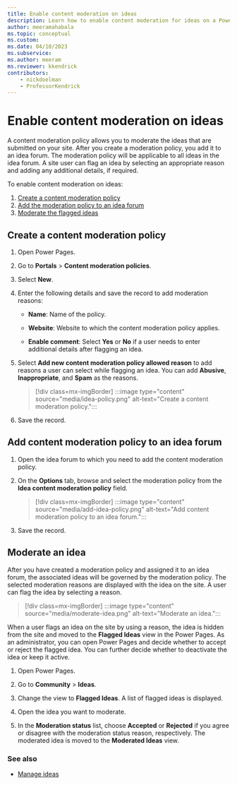 ```yaml
---
title: Enable content moderation on ideas
description: Learn how to enable content moderation for ideas on a Power Pages site.
author: meeramahabala
ms.topic: conceptual
ms.custom: 
ms.date: 04/10/2023
ms.subservice: 
ms.author: meeram
ms.reviewer: kkendrick
contributors:
    - nickdoelman
    - ProfessorKendrick
---
```


# Enable content moderation on ideas

A content moderation policy allows you to moderate the ideas that are submitted on your site. After you create a moderation policy, you add it to an idea forum. The moderation policy will be applicable to all ideas in the idea forum. A site user can flag an idea by selecting an appropriate reason and adding any additional details, if required. 

To enable content moderation on ideas:

1.	[Create a content moderation policy](#create-a-content-moderation-policy)
2.	[Add the moderation policy to an idea forum](#add-content-moderation-policy-to-an-idea-forum)
3.	[Moderate the flagged ideas](#moderate-an-idea)

## Create a content moderation policy

1.	Open Power Pages.

2.	Go to **Portals** > **Content moderation policies**.

3.	Select **New**.

4.	Enter the following details and save the record to add moderation reasons:

    - **Name**: Name of the policy.

    - **Website**: Website to which the content moderation policy applies.

    - **Enable comment**: Select **Yes** or **No** if a user needs to enter additional details after flagging an idea.

5.	Select **Add new content moderation policy allowed reason** to add reasons a user can select while flagging an idea. You can add **Abusive**, **Inappropriate**, and **Spam** as the reasons.

    > [!div class=mx-imgBorder]
    > :::image type="content" source="media/idea-policy.png" alt-text="Create a content moderation policy.":::

6.	Save the record.

## Add content moderation policy to an idea forum

1.	Open the idea forum to which you need to add the content moderation policy.

2.	On the **Options** tab, browse and select the moderation policy from the **Idea content moderation policy** field.

    > [!div class=mx-imgBorder]
    > :::image type="content" source="media/add-idea-policy.png" alt-text="Add content moderation policy to an idea forum.":::

3.	Save the record.

## Moderate an idea

After you have created a moderation policy and assigned it to an idea forum, the associated ideas will be governed by the moderation policy. The selected moderation reasons are displayed with the idea on the site. A user can flag the idea by selecting a reason. 

> [!div class=mx-imgBorder]
> :::image type="content" source="media/moderate-idea.png" alt-text="Moderate an idea.":::

When a user flags an idea on the site by using a reason, the idea is hidden from the site and moved to the **Flagged Ideas** view in the Power Pages. As an administrator, you can open Power Pages and decide whether to accept or reject the flagged idea. You can further decide whether to deactivate the idea or keep it active.

1.	Open Power Pages.

2.	Go to **Community** > **Ideas**.

3.	Change the view to **Flagged Ideas**. A list of flagged ideas is displayed.

4.	Open the idea you want to moderate.

5.	In the **Moderation status** list, choose **Accepted** or **Rejected** if you agree or disagree with the moderation status reason, respectively. The moderated idea is moved to the **Moderated Ideas** view.

### See also

- [Manage ideas](crowdsource-ideas.md)
